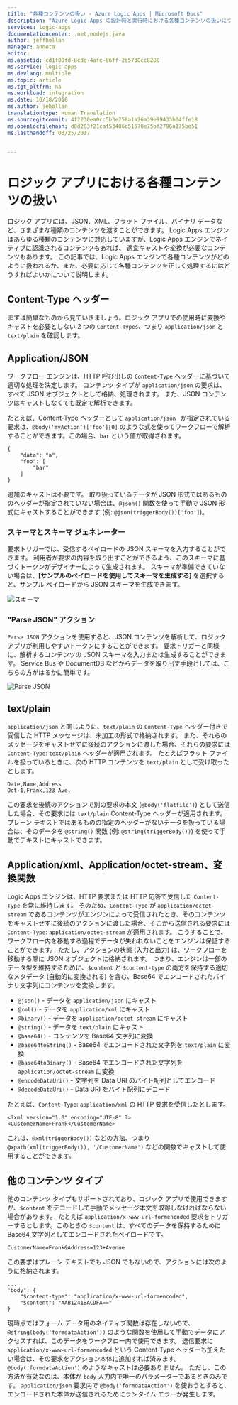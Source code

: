 ```yaml
---
title: "各種コンテンツの扱い - Azure Logic Apps | Microsoft Docs"
description: "Azure Logic Apps の設計時と実行時における各種コンテンツの扱いについて説明します。"
services: logic-apps
documentationcenter: .net,nodejs,java
author: jeffhollan
manager: anneta
editor: 
ms.assetid: cd1f08fd-8cde-4afc-86ff-2e5738cc8288
ms.service: logic-apps
ms.devlang: multiple
ms.topic: article
ms.tgt_pltfrm: na
ms.workload: integration
ms.date: 10/18/2016
ms.author: jehollan
translationtype: Human Translation
ms.sourcegitcommit: 4f2230ea0cc5b3e258a1a26a39e99433b04ffe18
ms.openlocfilehash: d0d283f21caf53406c51670e75bf2796a175be51
ms.lasthandoff: 03/25/2017


---
```

# <a name="handle-content-types-in-logic-apps"></a>ロジック アプリにおける各種コンテンツの扱い

ロジック アプリには、JSON、XML、フラット ファイル、バイナリ データなど、さまざまな種類のコンテンツを渡すことができます。 Logic Apps エンジンはあらゆる種類のコンテンツに対応していますが、Logic Apps エンジンでネイティブに認識されるコンテンツもあれば、 適宜キャストや変換が必要なコンテンツもあります。 この記事では、Logic Apps エンジンで各種コンテンツがどのように扱われるか、また、必要に応じて各種コンテンツを正しく処理するにはどうすればよいかについて説明します。

## <a name="content-type-header"></a>Content-Type ヘッダー

まずは簡単なものから見ていきましょう。ロジック アプリでの使用時に変換やキャストを必要としない 2 つの `Content-Types`、つまり `application/json` と `text/plain` を確認します。

## <a name="applicationjson"></a>Application/JSON

ワークフロー エンジンは、HTTP 呼び出しの `Content-Type` ヘッダーに基づいて適切な処理を決定します。 コンテンツ タイプが `application/json` の要求は、すべて JSON オブジェクトとして格納、処理されます。 また、JSON コンテンツはキャストしなくても既定で解析できます。 

たとえば、Content-Type ヘッダーとして `application/json ` が指定されている要求は、`@body('myAction')['foo'][0]` のような式を使ってワークフローで解析することができます。この場合、`bar` という値が取得されます。

```
{
    "data": "a",
    "foo": [
        "bar"
    ]
}
```

追加のキャストは不要です。 取り扱っているデータが JSON 形式ではあるもののヘッダーが指定されていない場合は、`@json()` 関数を使って手動で JSON 形式にキャストすることができます (例: `@json(triggerBody())['foo']`)。

### <a name="schema-and-schema-generator"></a>スキーマとスキーマ ジェネレーター

要求トリガーでは、受信するペイロードの JSON スキーマを入力することができます。 利用者が要求の内容を取り出すことができるよう、このスキーマに基づくトークンがデザイナーによって生成されます。 スキーマが準備できていない場合は、**[サンプルのペイロードを使用してスキーマを生成する]** を選択すると、サンプル ペイロードから JSON スキーマを生成できます。

![スキーマ](./media/logic-apps-http-endpoint/manualtrigger.png)

### <a name="parse-json-action"></a>"Parse JSON" アクション

`Parse JSON` アクションを使用すると、JSON コンテンツを解析して、ロジック アプリが利用しやすいトークンにすることができます。 要求トリガーと同様に、解析するコンテンツの JSON スキーマを入力または生成することができます。 Service Bus や DocumentDB などからデータを取り出す手段としては、こちらの方がはるかに簡単です。

![Parse JSON](./media/logic-apps-content-type/ParseJSON.png)

## <a name="textplain"></a>text/plain

`application/json` と同じように、`text/plain` の `Content-Type` ヘッダー付きで受信した HTTP メッセージは、未加工の形式で格納されます。 また、それらのメッセージをキャストせずに後続のアクションに渡した場合、それらの要求には `Content-Type`: `text/plain` ヘッダーが適用されます。 たとえばフラット ファイルを扱っているときに、次の HTTP コンテンツを `text/plain` として受け取ったとします。

```
Date,Name,Address
Oct-1,Frank,123 Ave.
```

この要求を後続のアクションで別の要求の本文 (`@body('flatfile')`) として送信した場合、その要求には `text/plain` Content-Type ヘッダーが適用されます。 プレーン テキストではあるものの指定のヘッダーがないデータを扱っている場合は、そのデータを `@string()` 関数 (例: `@string(triggerBody())`) を使って手動でテキストにキャストできます。

## <a name="applicationxml-and-applicationoctet-stream-and-converter-functions"></a>Application/xml、Application/octet-stream、変換関数

Logic Apps エンジンは、HTTP 要求または HTTP 応答で受信した `Content-Type` を常に維持します。 そのため、`Content-Type` が `application/octet-stream` であるコンテンツがエンジンによって受信されたとき、そのコンテンツをキャストせずに後続のアクションに渡した場合、そこから送信される要求には `Content-Type`: `application/octet-stream` が適用されます。 こうすることで、ワークフロー内を移動する過程でデータが失われないことをエンジンは保証することができます。 ただし、アクションの状態 (入力と出力) は、ワークフローを移動する際に JSON オブジェクトに格納されます。 つまり、エンジンは一部のデータ型を維持するために、`$content` と `$content-type` の両方を保持する適切なメタデータ (自動的に変換される) を含む、Base64 でエンコードされたバイナリ文字列にコンテンツを変換します。 

* `@json()` - データを `application/json` にキャスト
* `@xml()` - データを `application/xml` にキャスト
* `@binary()` - データを `application/octet-stream` にキャスト
* `@string()` - データを `text/plain` にキャスト
* `@base64()` - コンテンツを Base64 文字列に変換
* `@base64toString()` - Base64 でエンコードされた文字列を `text/plain` に変換
* `@base64toBinary()` - Base64 でエンコードされた文字列を `application/octet-stream` に変換
* `@encodeDataUri()` - 文字列を Data URI のバイト配列としてエンコード
* `@decodeDataUri()` - Data URI をバイト配列にデコード

たとえば、`Content-Type`: `application/xml` の HTTP 要求を受信したとします。

```
<?xml version="1.0" encoding="UTF-8" ?>
<CustomerName>Frank</CustomerName>
```

これは、`@xml(triggerBody())` などの方法、つまり `@xpath(xml(triggerBody()), '/CustomerName')` などの関数でキャストして使用することができます。

## <a name="other-content-types"></a>他のコンテンツ タイプ

他のコンテンツ タイプもサポートされており、ロジック アプリで使用できますが、`$content` をデコードして手動でメッセージ本文を取得しなければならない場合があります。 たとえば `application/x-www-url-formencoded` 要求をトリガーするとします。このときの `$content` は、すべてのデータを保持するために Base64 文字列としてエンコードされたペイロードです。

```
CustomerName=Frank&Address=123+Avenue
```

この要求はプレーン テキストでも JSON でもないので、アクションには次のように格納されます。

```
...
"body": {
    "$content-type": "application/x-www-url-formencoded",
    "$content": "AAB1241BACDFA=="
}
```

現時点ではフォーム データ用のネイティブ関数は存在しないので、`@string(body('formdataAction'))` のような関数を使用して手動でデータにアクセスすれば、このデータをワークフロー内で使用できます。 送信要求に `application/x-www-url-formencoded` という Content-Type ヘッダーも加えたい場合は、その要求をアクション本体に追加すれば済みます。`@body('formdataAction')` のようなキャストは必要ありません。 ただし、この方法が有効なのは、本体が `body` 入力内で唯一のパラメーターであるときのみです。 `application/json` 要求内で `@body('formdataAction')` を使おうとすると、エンコードされた本体が送信されるためにランタイム エラーが発生します。


